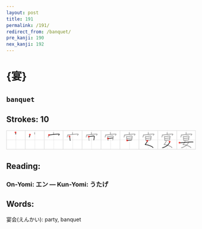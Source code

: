 ```yaml
---
layout: post
title: 191
permalink: /191/
redirect_from: /banquet/
pre_kanji: 190
nex_kanji: 192
---
```


# {宴}

## `banquet`

## Strokes: 10

<div class="stroke"><img src="../images/E5AEB4.png" /></div>

## Reading:

### On-Yomi: エン &mdash; Kun-Yomi: うたげ

## Words:

宴会(えんかい): party, banquet
